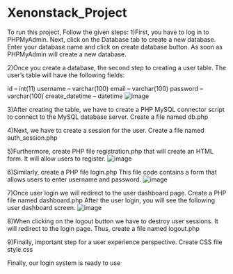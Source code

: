 # Xenonstack_Project
To run this project, Follow the given steps:
1)First, you have to log in to PHPMyAdmin. Next, click on the Database tab to create a new database.
Enter your database name and click on create database button. As soon as PHPMyAdmin will create a new database.

2)Once you create a database, the second step to creating a user table. The user’s table will have the following fields:

id – int(11)
username  – varchar(100)
email  – varchar(100)
password  – varchar(100)
create_datetime – datetime
![image](https://user-images.githubusercontent.com/70309674/191294388-dee7eec3-b3dd-4576-a285-77a175ef0fd7.png)


3)After creating the table, we have to create a PHP MySQL connector script to connect to the MySQL database server.
Create a file named db.php

4)Next, we have to create a session for the user. Create a file named auth_session.php

5)Furthermore, create PHP file registration.php 
that will create an HTML form. It will allow users to register.
![image](https://user-images.githubusercontent.com/70309674/191294468-0e60f997-03ae-4c53-b1c4-a2f26ff2386d.png)


6)Similarly, create a PHP file login.php 
This file code contains a form that allows users to enter username and password.
![image](https://user-images.githubusercontent.com/70309674/191294514-16a7c5cb-9775-4930-94e0-e76610bec88e.png)


7)Once user login we will redirect to the user dashboard page. Create a PHP file named dashboard.php
After the user login, you will see the following user dashboard screen.
![image](https://user-images.githubusercontent.com/70309674/191294073-2a48e2d4-8bd3-4dca-81a7-aa494b4239d6.png)


8)When clicking on the logout button we have to destroy user sessions. It will redirect to the login page.
Thus, create a file named logout.php

9)Finally, important step for a user experience perspective. Create CSS file style.css

Finally, our login system is ready to use
